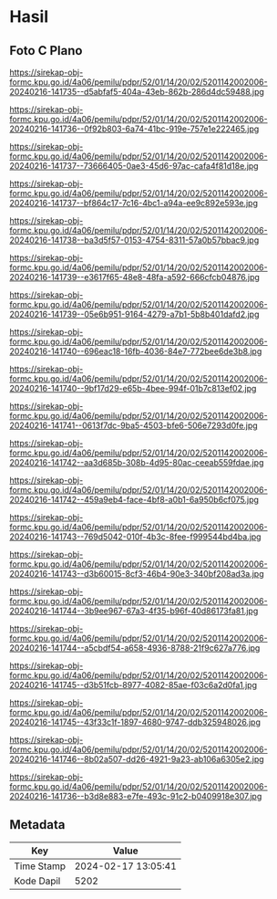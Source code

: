 # Hasil

## Foto C Plano

https://sirekap-obj-formc.kpu.go.id/4a06/pemilu/pdpr/52/01/14/20/02/5201142002006-20240216-141735--d5abfaf5-404a-43eb-862b-286d4dc59488.jpg

https://sirekap-obj-formc.kpu.go.id/4a06/pemilu/pdpr/52/01/14/20/02/5201142002006-20240216-141736--0f92b803-6a74-41bc-919e-757e1e222465.jpg

https://sirekap-obj-formc.kpu.go.id/4a06/pemilu/pdpr/52/01/14/20/02/5201142002006-20240216-141737--73666405-0ae3-45d6-97ac-cafa4f81d18e.jpg

https://sirekap-obj-formc.kpu.go.id/4a06/pemilu/pdpr/52/01/14/20/02/5201142002006-20240216-141737--bf864c17-7c16-4bc1-a94a-ee9c892e593e.jpg

https://sirekap-obj-formc.kpu.go.id/4a06/pemilu/pdpr/52/01/14/20/02/5201142002006-20240216-141738--ba3d5f57-0153-4754-8311-57a0b57bbac9.jpg

https://sirekap-obj-formc.kpu.go.id/4a06/pemilu/pdpr/52/01/14/20/02/5201142002006-20240216-141739--e3617f65-48e8-48fa-a592-666cfcb04876.jpg

https://sirekap-obj-formc.kpu.go.id/4a06/pemilu/pdpr/52/01/14/20/02/5201142002006-20240216-141739--05e6b951-9164-4279-a7b1-5b8b401dafd2.jpg

https://sirekap-obj-formc.kpu.go.id/4a06/pemilu/pdpr/52/01/14/20/02/5201142002006-20240216-141740--696eac18-16fb-4036-84e7-772bee6de3b8.jpg

https://sirekap-obj-formc.kpu.go.id/4a06/pemilu/pdpr/52/01/14/20/02/5201142002006-20240216-141740--9bf17d29-e65b-4bee-994f-01b7c813ef02.jpg

https://sirekap-obj-formc.kpu.go.id/4a06/pemilu/pdpr/52/01/14/20/02/5201142002006-20240216-141741--0613f7dc-9ba5-4503-bfe6-506e7293d0fe.jpg

https://sirekap-obj-formc.kpu.go.id/4a06/pemilu/pdpr/52/01/14/20/02/5201142002006-20240216-141742--aa3d685b-308b-4d95-80ac-ceeab559fdae.jpg

https://sirekap-obj-formc.kpu.go.id/4a06/pemilu/pdpr/52/01/14/20/02/5201142002006-20240216-141742--459a9eb4-face-4bf8-a0b1-6a950b6cf075.jpg

https://sirekap-obj-formc.kpu.go.id/4a06/pemilu/pdpr/52/01/14/20/02/5201142002006-20240216-141743--769d5042-010f-4b3c-8fee-f999544bd4ba.jpg

https://sirekap-obj-formc.kpu.go.id/4a06/pemilu/pdpr/52/01/14/20/02/5201142002006-20240216-141743--d3b60015-8cf3-46b4-90e3-340bf208ad3a.jpg

https://sirekap-obj-formc.kpu.go.id/4a06/pemilu/pdpr/52/01/14/20/02/5201142002006-20240216-141744--3b9ee967-67a3-4f35-b96f-40d86173fa81.jpg

https://sirekap-obj-formc.kpu.go.id/4a06/pemilu/pdpr/52/01/14/20/02/5201142002006-20240216-141744--a5cbdf54-a658-4936-8788-21f9c627a776.jpg

https://sirekap-obj-formc.kpu.go.id/4a06/pemilu/pdpr/52/01/14/20/02/5201142002006-20240216-141745--d3b51fcb-8977-4082-85ae-f03c6a2d0fa1.jpg

https://sirekap-obj-formc.kpu.go.id/4a06/pemilu/pdpr/52/01/14/20/02/5201142002006-20240216-141745--43f33c1f-1897-4680-9747-ddb325948026.jpg

https://sirekap-obj-formc.kpu.go.id/4a06/pemilu/pdpr/52/01/14/20/02/5201142002006-20240216-141746--8b02a507-dd26-4921-9a23-ab106a6305e2.jpg

https://sirekap-obj-formc.kpu.go.id/4a06/pemilu/pdpr/52/01/14/20/02/5201142002006-20240216-141736--b3d8e883-e7fe-493c-91c2-b0409918e307.jpg


## Metadata

| Key        | Value               |
| ---------- | ------------------- |
| Time Stamp | 2024-02-17 13:05:41 |
| Kode Dapil | 5202                |



